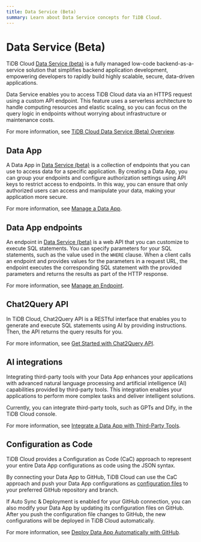 ```yaml
---
title: Data Service (Beta)
summary: Learn about Data Service concepts for TiDB Cloud.
---
```


# Data Service (Beta)

TiDB Cloud [Data Service (beta)](https://{{{.console-url}}}/project/data-service) is a fully managed low-code backend-as-a-service solution that simplifies backend application development, empowering developers to rapidly build highly scalable, secure, data-driven applications.

Data Service enables you to access TiDB Cloud data via an HTTPS request using a custom API endpoint. This feature uses a serverless architecture to handle computing resources and elastic scaling, so you can focus on the query logic in endpoints without worrying about infrastructure or maintenance costs.

For more information, see [TiDB Cloud Data Service (Beta) Overview](/tidb-cloud/data-service-overview.md).

## Data App

A Data App in [Data Service (beta)](https://{{{.console-url}}}/project/data-service) is a collection of endpoints that you can use to access data for a specific application. By creating a Data App, you can group your endpoints and configure authorization settings using API keys to restrict access to endpoints. In this way, you can ensure that only authorized users can access and manipulate your data, making your application more secure.

For more information, see [Manage a Data App](/tidb-cloud/data-service-manage-data-app.md).

## Data App endpoints

An endpoint in [Data Service (beta)](https://{{{.console-url}}}/project/data-service) is a web API that you can customize to execute SQL statements. You can specify parameters for your SQL statements, such as the value used in the `WHERE` clause. When a client calls an endpoint and provides values for the parameters in a request URL, the endpoint executes the corresponding SQL statement with the provided parameters and returns the results as part of the HTTP response.

For more information, see [Manage an Endpoint](/tidb-cloud/data-service-manage-endpoint.md).

## Chat2Query API

In TiDB Cloud, Chat2Query API is a RESTful interface that enables you to generate and execute SQL statements using AI by providing instructions. Then, the API returns the query results for you.

For more information, see [Get Started with Chat2Query API](/tidb-cloud/use-chat2query-api.md).

## AI integrations

Integrating third-party tools with your Data App enhances your applications with advanced natural language processing and artificial intelligence (AI) capabilities provided by third-party tools. This integration enables your applications to perform more complex tasks and deliver intelligent solutions.

Currently, you can integrate third-party tools, such as GPTs and Dify, in the TiDB Cloud console.

For more information, see [Integrate a Data App with Third-Party Tools](/tidb-cloud/data-service-integrations.md).

## Configuration as Code

TiDB Cloud provides a Configuration as Code (CaC) approach to represent your entire Data App configurations as code using the JSON syntax.

By connecting your Data App to GitHub, TiDB Cloud can use the CaC approach and push your Data App configurations as [configuration files](/tidb-cloud/data-service-app-config-files.md) to your preferred GitHub repository and branch.

If Auto Sync & Deployment is enabled for your GitHub connection, you can also modify your Data App by updating its configuration files on GitHub. After you push the configuration file changes to GitHub, the new configurations will be deployed in TiDB Cloud automatically.

For more information, see [Deploy Data App Automatically with GitHub](/tidb-cloud/data-service-manage-github-connection.md).
